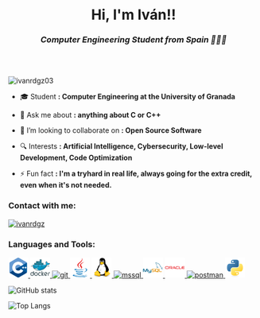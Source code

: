 </div>
<br><br>
<h1 align="center">Hi, I'm Iván!!</h1>
<h3 align="center"><em>Computer Engineering Student from Spain 👨🏽‍💻</em></h3>
<br><br>
<p align="left"> <img src="https://komarev.com/ghpvc/?username=ivanrdgz03&label=Profile%20views&color=0e75b6&style=flat" alt="ivanrdgz03" /> </p>

- 🎓 Student **: Computer Engineering at the University of Granada**

- 💬 Ask me about **: anything about C or C++**
  
- 👯 I’m looking to collaborate on **: Open Source Software**

- 🔍 Interests **: Artificial Intelligence, Cybersecurity, Low-level Development, Code Optimization**
  
-  ⚡ Fun fact **: I'm a tryhard in real life, always going for the extra credit, even when it's not needed.**
  
<h3 align="left">Contact with me:</h3>
<p align="left">
<a href="https://t.me/ivanrdgz" target="blank"><img align="center" src="https://raw.githubusercontent.com/matomo-org/matomo-icons/611a44884c9aab9d85426639fe57e209dd72241d/src/socials/web.telegram.org.svg" alt="ivanrdgz" height="40" width="40" /></a>
</p>
<h3 align="left">Languages and Tools:</h3>
<p align="left"> <a href="https://www.w3schools.com/cpp/" target="_blank" rel="noreferrer"> <img src="https://raw.githubusercontent.com/devicons/devicon/master/icons/cplusplus/cplusplus-original.svg" alt="cplusplus" width="40" height="40"/> </a> <a href="https://www.docker.com/" target="_blank" rel="noreferrer"> <img src="https://raw.githubusercontent.com/devicons/devicon/master/icons/docker/docker-original-wordmark.svg" alt="docker" width="40" height="40"/> </a> <a href="https://git-scm.com/" target="_blank" rel="noreferrer"> <img src="https://www.vectorlogo.zone/logos/git-scm/git-scm-icon.svg" alt="git" width="40" height="40"/> </a> <a href="https://www.java.com" target="_blank" rel="noreferrer"> <img src="https://raw.githubusercontent.com/devicons/devicon/master/icons/java/java-original.svg" alt="java" width="40" height="40"/> </a> <a href="https://www.linux.org/" target="_blank" rel="noreferrer"> <img src="https://raw.githubusercontent.com/devicons/devicon/master/icons/linux/linux-original.svg" alt="linux" width="40" height="40"/> </a> <a href="https://www.microsoft.com/en-us/sql-server" target="_blank" rel="noreferrer"> <img src="https://www.svgrepo.com/show/303229/microsoft-sql-server-logo.svg" alt="mssql" width="40" height="40"/> </a> <a href="https://www.mysql.com/" target="_blank" rel="noreferrer"> <img src="https://raw.githubusercontent.com/devicons/devicon/master/icons/mysql/mysql-original-wordmark.svg" alt="mysql" width="40" height="40"/> </a> <a href="https://www.oracle.com/" target="_blank" rel="noreferrer"> <img src="https://raw.githubusercontent.com/devicons/devicon/master/icons/oracle/oracle-original.svg" alt="oracle" width="40" height="40"/> </a> <a href="https://postman.com" target="_blank" rel="noreferrer"> <img src="https://www.vectorlogo.zone/logos/getpostman/getpostman-icon.svg" alt="postman" width="40" height="40"/> </a> <a href="https://www.python.org" target="_blank" rel="noreferrer"> <img src="https://raw.githubusercontent.com/devicons/devicon/master/icons/python/python-original.svg" alt="python" width="40" height="40"/> </a> </p>

![GitHub stats](https://github-readme-stats.vercel.app/api?username=ivanrdgz03&show_icons=true)  

![Top Langs](https://github-readme-stats.vercel.app/api/top-langs/?username=ivanrdgz03&layout=compact)
